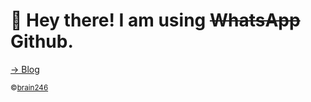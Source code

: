 # :wave: Hey there! I am using ~~WhatsApp~~ Github.

[-> Blog](https://blog.totter.pw)


<sub>&copy;[brain246](mailto:thomas@totter.pw)</sub>
